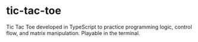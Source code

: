 # tic-tac-toe
Tic Tac Toe developed in TypeScript to practice programming logic, control flow, and matrix manipulation. Playable in the terminal.
